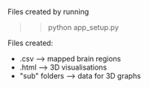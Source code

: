 Files created by running 

>> python app_setup.py

Files created:
- .csv --> mapped brain regions
- .html --> 3D visualisations
- "sub" folders --> data for 3D graphs
